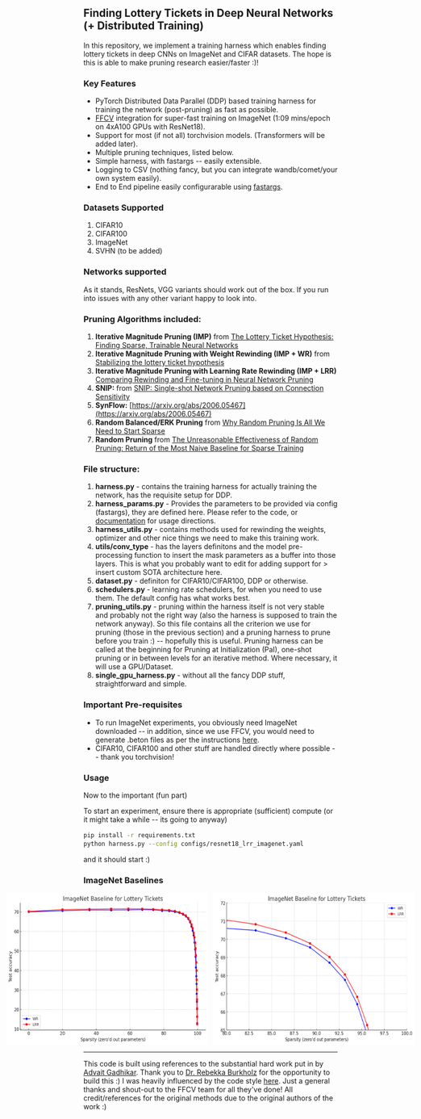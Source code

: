 ## Finding Lottery Tickets in Deep Neural Networks (+ Distributed Training)

In this repository, we implement a training harness which enables finding lottery tickets in deep CNNs on ImageNet and CIFAR datasets. The hope is this is able to make pruning research easier/faster :)!

### Key Features
- PyTorch Distributed Data Parallel (DDP) based training harness for training the network (post-pruning) as fast as possible.
- [FFCV](https://github.com/libffcv/ffcv) integration for super-fast training on ImageNet (1:09 mins/epoch on 4xA100 GPUs with ResNet18).
- Support for most (if not all) torchvision models. (Transformers will be added later).
- Multiple pruning techniques, listed below.
- Simple harness, with fastargs -- easily extensible.
- Logging to CSV (nothing fancy, but you can integrate wandb/comet/your own system easily).
- End to End pipeline easily configurarable using [fastargs](https://github.com/GuillaumeLeclerc/fastargs).

### Datasets Supported
1. CIFAR10
2. CIFAR100
3. ImageNet
4. SVHN (to be added)

### Networks supported
As it stands, ResNets, VGG variants should work out of the box. If you run into issues with any other variant happy to look into.

### Pruning Algorithms included:
1. **Iterative Magnitude Pruning (IMP)** from [The Lottery Ticket Hypothesis: Finding Sparse, Trainable Neural Networks](https://arxiv.org/abs/1803.03635)
3. **Iterative Magnitude Pruning with Weight Rewinding (IMP + WR)** from [Stabilizing the lottery ticket hypothesis](https://arxiv.org/abs/1903.01611)
4. **Iterative Magnitude Pruning with Learning Rate Rewinding (IMP + LRR)** [Comparing Rewinding and Fine-tuning in Neural Network Pruning](https://arxiv.org/abs/2003.02389)
5. **SNIP:** from [SNIP: Single-shot Network Pruning based on Connection Sensitivity](https://arxiv.org/abs/1810.02340)
6. **SynFlow:** [https://arxiv.org/abs/2006.05467](https://arxiv.org/abs/2006.05467)
7. **Random Balanced/ERK Pruning** from [Why Random Pruning Is All We Need to Start Sparse](https://proceedings.mlr.press/v202/gadhikar23a/gadhikar23a.pdf)
8. **Random Pruning** from [The Unreasonable Effectiveness of Random Pruning: Return of the Most Naive Baseline for Sparse Training](https://openreview.net/pdf?id=VBZJ_3tz-t)

### File structure:
1. **harness.py** - contains the training harness for actually training the network, has the requisite setup for DDP.
2. **harness_params.py** - Provides the parameters to be provided via config (fastargs), they are defined here. Please refer to the code, or [documentation]() for usage directions.
3. **harness_utils.py** - contains methods used for rewinding the weights, optimizer and other nice things we need to make this training work.
4. **utils/conv_type** - has the layers definitons and the model pre-processing function to insert the mask parameters as a buffer into those layers. This is what you probably want to edit for adding support for > insert custom SOTA architecture here.
5. **dataset.py** - definiton for CIFAR10/CIFAR100, DDP or otherwise.
6. **schedulers.py** - learning rate schedulers, for when you need to use them. The default config has what works best.
7. **pruning_utils.py** - pruning within the harness itself is not very stable and probably not the right way (also the harness is supposed to train the network anyway). So this file contains all the criterion we use for pruning (those in the previous section) and a pruning harness to prune before you train :) -- hopefully this is useful. Pruning harness can be called at the beginning for Pruning at Initialization (PaI), one-shot pruning or in between levels for an iterative method. Where necessary, it will use a GPU/Dataset.
8. **single_gpu_harness.py** - without all the fancy DDP stuff, straightforward and simple.

### Important Pre-requisites
- To run ImageNet experiments, you obviously need ImageNet downloaded -- in addition, since we use FFCV, you would need to generate .beton files as per the instructions [here](https://github.com/libffcv/ffcv-imagenet).
- CIFAR10, CIFAR100 and other stuff are handled directly where possible -- thank you torchvision!

### Usage

Now to the important (fun part)

To start an experiment, ensure there is appropriate (sufficient) compute (or it might take a while -- its going to anyway)

```bash
pip install -r requirements.txt
python harness.py --config configs/resnet18_lrr_imagenet.yaml
```

and it should start :)

### ImageNet Baselines
<div style="display: flex; justify-content: center; align-items: center;">
    <img src="assets/imagenet.png" width="400" height="300" style="margin-right: 10px;">
    <img src="assets/imagenet2.png" width="400" height="300">
</div>


----------------
This code is built using references to the substantial hard work put in by [Advait Gadhikar](https://advaitgadhikar.github.io/). Thank you to [Dr. Rebekka Burkholz](https://cispa.de/de/people/c01rebu) for the opportunity to build this :)
I was heavily influenced by the code style [here](https://github.com/libffcv/ffcv-imagenet). Just a general thanks and shout-out to the FFCV team for all they've done!
All credit/references for the original methods due to the original authors of the work :)


